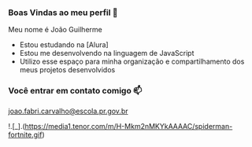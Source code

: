 ### Boas Vindas ao meu perfil 💙

Meu nome é João Guilherme 

- Estou estudando na [Alura]
- Estou me desenvolvendo na linguagem de JavaScript
- Utilizo esse espaço para minha organização e compartilhamento dos meus projetos desenvolvidos

### Você entrar em contato comigo 📫

joao.fabri.carvalho@escola.pr.gov.br


!.[_].(https://media1.tenor.com/m/H-Mkm2nMKYkAAAAC/spiderman-fortnite.gif)
